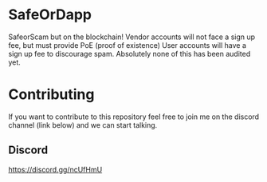 # SafeOrDapp

SafeorScam but on the blockchain!
Vendor accounts will not face a sign up fee, but must provide PoE (proof of existence)
User accounts will have a sign up fee to discourage spam.
Absolutely none of this has been audited yet.

# Contributing

If you want to contribute to this repository feel free to join me on the discord channel (link below) and we can start talking.

## Discord

https://discord.gg/ncUfHmU